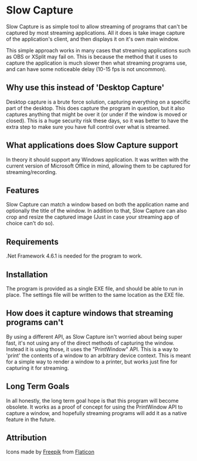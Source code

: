 # Slow Capture

Slow Capture is as simple tool to allow streaming of programs that can't be captured by most streaming applications. All it does is take image capture of the application's client, and then displays it on it's own main window.

This simple approach works in many cases that streaming applications such as OBS or XSplit may fail on. This is because the method that it uses to capture the application is much slower then what streaming programs use, and can have some noticeable delay (10-15 fps is not uncommon).

## Why use this instead of 'Desktop Capture'

Desktop capture is a brute force solution, capturing everything on a specific part of the desktop. This does capture the program in question, but it also captures anything that might be over it (or under if the window is moved or closed). This is a huge security risk these days, so it was better to have the extra step to make sure you have full control over what is streamed. 

## What applications does Slow Capture support

In theory it should support any Windows application. It was written with the current version of Microsoft Office in mind, allowing them to be captured for streaming/recording. 

## Features

Slow Capture can match a window based on both the application name and optionally the title of the window. In addition to that, Slow Capture can also crop and resize the captured image (Just in case your streaming app of choice can't do so). 

## Requirements

.Net Framework 4.6.1 is needed for the program to work.

## Installation

The program is provided as a single EXE file, and should be able to run in place. The settings file will be written to the same location as the EXE file.

## How does it capture windows that streaming programs can't

By using a different API, as Slow Capture isn't worried about being super fast, it's not using any of the direct methods of capturing the window. Instead it is using those, it uses the "PrintWindow" API. This is a way to 'print' the contents of a window to an arbitrary device context. This is meant for a simple way to render a window to a printer, but works just fine for capturing it for streaming.

## Long Term Goals

In all honestly, the long term goal hope is that this program will become obsolete. It works as a proof of concept for using the PrintWindow API to capture a window, and hopefully streaming programs will add it as a native feature in the future. 

## Attribution

Icons made by [Freepik](https://www.flaticon.com/authors/freepik) from [Flaticon](https://www.flaticon.com/)

